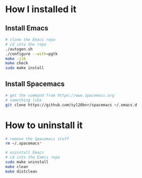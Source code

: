# How I installed it

## Install Emacs
```bash
# clone the Emacs repo
# cd into the repo
./autogen.sh
./configure --with=pgtk
make -j16
make check
sudo make install
```

## Install Spacemacs
```bash
# get the command from https://www.spacemacs.org
# something like
git clone https://github.com/syl20bnr/spacemacs ~/.emacs.d
```

# How to uninstall it

```bash
# remove the Spacemacs stuff
rm ~/.spacemacs*

# uninstall Emacs
# cd into the Eamcs repo
sudo make uninstall
make clean
make distclean
```
